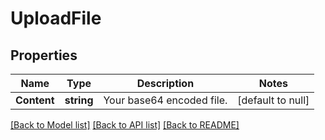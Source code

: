 # UploadFile

## Properties
Name | Type | Description | Notes
------------ | ------------- | ------------- | -------------
**Content** | **string** | Your base64 encoded file. | [default to null]

[[Back to Model list]](../README.md#documentation-for-models) [[Back to API list]](../README.md#documentation-for-api-endpoints) [[Back to README]](../README.md)


